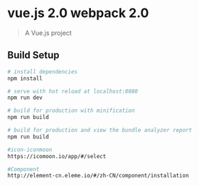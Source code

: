 # vue.js 2.0 webpack 2.0

> A Vue.js project

## Build Setup

``` bash
# install dependencies
npm install

# serve with hot reload at localhost:8080
npm run dev

# build for production with minification
npm run build

# build for production and view the bundle analyzer report
npm run build 

#icon-iconmoon
https://icomoon.io/app/#/select

#Component
http://element-cn.eleme.io/#/zh-CN/component/installation